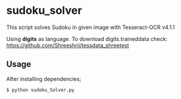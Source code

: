 # sudoku_solver

This script solves Sudoku in given image with Tesseract-OCR v4.1.1

Using **digits** as language.
To download digits.traineddata check: https://github.com/Shreeshrii/tessdata_shreetest

## Usage
After installing dependencies;

```
$ python sudoku_Solver.py

```
